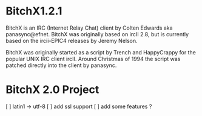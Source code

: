 BitchX1.2.1
=========
BitchX is an IRC (Internet Relay Chat) client by Colten Edwards aka
panasync@efnet. BitchX was originally based on ircII 2.8, but is currently
based on the ircii-EPIC4 releases by Jeremy Nelson.

BitchX was originally started as a script by Trench and HappyCrappy
for the popular UNIX IRC client ircII. Around Christmas of 1994 the
script was patched directly into the client by panasync. 


BitchX 2.0 Project
=========
[ ] latin1 -> utf-8
[ ] add ssl support
[ ] add some features ?
